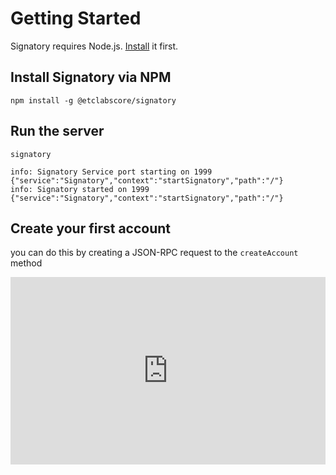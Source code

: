 # Getting Started

Signatory requires Node.js. [Install](https://nodejs.org/en/download/package-manager/#nvm) it first.

## Install Signatory via NPM

```
npm install -g @etclabscore/signatory
```

## Run the server

```
signatory
```

```
info: Signatory Service port starting on 1999 {"service":"Signatory","context":"startSignatory","path":"/"}
info: Signatory started on 1999 {"service":"Signatory","context":"startSignatory","path":"/"}
```

## Create your first account
you can do this by creating a JSON-RPC request to the `createAccount` method

<iframe src="https://inspector.open-rpc.org/?url=http://localhost:1999&request[jsonrpc]=2.0&request[method]=createAccount&request[params][0][name]=act&request[params][0][passphrase]=baz" style="border: none; width: 100%; height: 300px;"/>



## Sign a message

First use `eserialize` to convert a string to hex:

<iframe src="https://eserialize.com/?input=string&output=hex&value=hello%20world" style="border: none; width: 100%; height: 300px;" />

for example `hello world` produces `0x68656c6c6f20776f726c64`.


Then make a JSON-RPC request to the `sign` method to sign the message with the account you created:

**Make sure you replace the example address with the one you created in the previous steps**

<iframe src="https://inspector.open-rpc.org/?url=http://localhost:1999&request[jsonrpc]=2.0&request[method]=sign&request[params][0]=0x68656c6c6f20776f726c64&request[params][1]=0x90ee510fb88ea47a84b45a6d983a0bc6b193e385&request[params][2]=baz&request[params][3]=0x3d" style="border: none; width: 100%; height: 300px;"/>

and you should see a signed message as the result:

```
{
    "jsonrpc": "2.0",
    "result": "0x5377edbade526fa10b8f62a53a1c39e817de42a0b11ae585789a2e74b12fbca63bb319b6a8579246cb62dcea0af7047d836ec48a133f3487055fd33822192bdd9e",
    "id": 0
}
```

